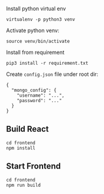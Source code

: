 
Install python virtual env
```
virtualenv -p python3 venv
```

Activate python venv:
```
source venv/bin/activate
```

Install from requirement

```
pip3 install -r requirement.txt
```

Create `config.json` file under root dir:
```
{
  "mongo_config": {
    "username": "...",
    "password": "..."
  }
}
```

## Build React
```
cd frontend
npm install

```
## Start Frontend
```
cd frontend
npm run build
```